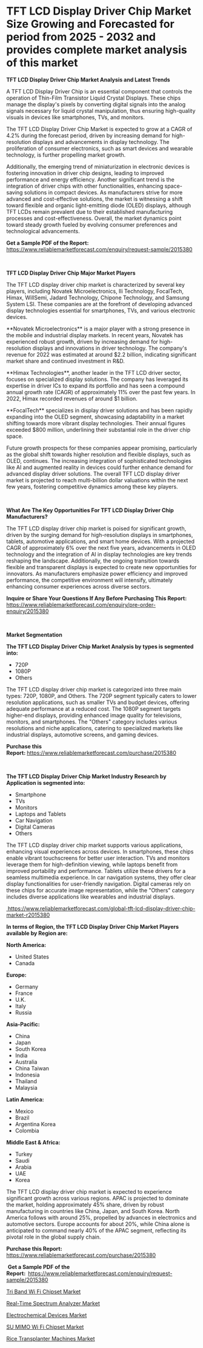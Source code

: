 <p><h1>TFT LCD Display Driver Chip Market Size Growing and Forecasted for period from 2025 - 2032 and provides complete market analysis of this market</h1></p><p><strong>TFT LCD Display Driver Chip Market Analysis and Latest Trends</strong></p>
<p><p>A TFT LCD Display Driver Chip is an essential component that controls the operation of Thin-Film Transistor Liquid Crystal Displays. These chips manage the display's pixels by converting digital signals into the analog signals necessary for liquid crystal manipulation, thus ensuring high-quality visuals in devices like smartphones, TVs, and monitors. </p><p>The TFT LCD Display Driver Chip Market is expected to grow at a CAGR of 4.2% during the forecast period, driven by increasing demand for high-resolution displays and advancements in display technology. The proliferation of consumer electronics, such as smart devices and wearable technology, is further propelling market growth. </p><p>Additionally, the emerging trend of miniaturization in electronic devices is fostering innovation in driver chip designs, leading to improved performance and energy efficiency. Another significant trend is the integration of driver chips with other functionalities, enhancing space-saving solutions in compact devices. As manufacturers strive for more advanced and cost-effective solutions, the market is witnessing a shift toward flexible and organic light-emitting diode (OLED) displays, although TFT LCDs remain prevalent due to their established manufacturing processes and cost-effectiveness. Overall, the market dynamics point toward steady growth fueled by evolving consumer preferences and technological advancements.</p></p>
<p><strong>Get a Sample PDF of the Report:&nbsp;</strong> <a href="https://www.reliablemarketforecast.com/enquiry/request-sample/2015380?utm_campaign=2516&utm_medium=2&utm_source=Github&utm_content=ia&utm_term=29032025&utm_id=tft-lcd-display-driver-chip">https://www.reliablemarketforecast.com/enquiry/request-sample/2015380</a></p>
<p>&nbsp;</p>
<p><strong>TFT LCD Display Driver Chip Major Market Players</strong></p>
<p><p>The TFT LCD display driver chip market is characterized by several key players, including Novatek Microelectronics, Ili Technology, FocalTech, Himax, WillSemi, Jadard Technology, Chipone Technology, and Samsung System LSI. These companies are at the forefront of developing advanced display technologies essential for smartphones, TVs, and various electronic devices.</p><p>**Novatek Microelectronics** is a major player with a strong presence in the mobile and industrial display markets. In recent years, Novatek has experienced robust growth, driven by increasing demand for high-resolution displays and innovations in driver technology. The company's revenue for 2022 was estimated at around $2.2 billion, indicating significant market share and continued investment in R&D.</p><p>**Himax Technologies**, another leader in the TFT LCD driver sector, focuses on specialized display solutions. The company has leveraged its expertise in driver ICs to expand its portfolio and has seen a compound annual growth rate (CAGR) of approximately 11% over the past few years. In 2022, Himax recorded revenues of around $1 billion.</p><p>**FocalTech** specializes in display driver solutions and has been rapidly expanding into the OLED segment, showcasing adaptability in a market shifting towards more vibrant display technologies. Their annual figures exceeded $800 million, underlining their substantial role in the driver chip space.</p><p>Future growth prospects for these companies appear promising, particularly as the global shift towards higher resolution and flexible displays, such as OLED, continues. The increasing integration of sophisticated technologies like AI and augmented reality in devices could further enhance demand for advanced display driver solutions. The overall TFT LCD display driver market is projected to reach multi-billion dollar valuations within the next few years, fostering competitive dynamics among these key players.</p></p>
<p>&nbsp;</p>
<p><strong>What Are The Key Opportunities For TFT LCD Display Driver Chip Manufacturers?</strong></p>
<p><p>The TFT LCD display driver chip market is poised for significant growth, driven by the surging demand for high-resolution displays in smartphones, tablets, automotive applications, and smart home devices. With a projected CAGR of approximately 6% over the next five years, advancements in OLED technology and the integration of AI in display technologies are key trends reshaping the landscape. Additionally, the ongoing transition towards flexible and transparent displays is expected to create new opportunities for innovators. As manufacturers emphasize power efficiency and improved performance, the competitive environment will intensify, ultimately enhancing consumer experiences across diverse sectors.</p></p>
<p><strong>Inquire or Share Your Questions If Any Before Purchasing This Report:</strong> <a href="https://www.reliablemarketforecast.com/enquiry/pre-order-enquiry/2015380?utm_campaign=2516&utm_medium=2&utm_source=Github&utm_content=ia&utm_term=29032025&utm_id=tft-lcd-display-driver-chip">https://www.reliablemarketforecast.com/enquiry/pre-order-enquiry/2015380</a></p>
<p>&nbsp;</p>
<p><strong>Market Segmentation</strong></p>
<p><strong>The TFT LCD Display Driver Chip Market Analysis by types is segmented into:</strong></p>
<p><ul><li>720P</li><li>1080P</li><li>Others</li></ul></p>
<p><p>The TFT LCD display driver chip market is categorized into three main types: 720P, 1080P, and Others. The 720P segment typically caters to lower resolution applications, such as smaller TVs and budget devices, offering adequate performance at a reduced cost. The 1080P segment targets higher-end displays, providing enhanced image quality for televisions, monitors, and smartphones. The "Others" category includes various resolutions and niche applications, catering to specialized markets like industrial displays, automotive screens, and gaming devices.</p></p>
<p><strong>Purchase this Report:&nbsp;</strong><a href="https://www.reliablemarketforecast.com/purchase/2015380?utm_campaign=2516&utm_medium=2&utm_source=Github&utm_content=ia&utm_term=29032025&utm_id=tft-lcd-display-driver-chip">https://www.reliablemarketforecast.com/purchase/2015380</a></p>
<p>&nbsp;</p>
<p><strong>The TFT LCD Display Driver Chip Market Industry Research by Application is segmented into:</strong></p>
<p><ul><li>Smartphone</li><li>TVs</li><li>Monitors</li><li>Laptops and Tablets</li><li>Car Navigation</li><li>Digital Cameras</li><li>Others</li></ul></p>
<p><p>The TFT LCD display driver chip market supports various applications, enhancing visual experiences across devices. In smartphones, these chips enable vibrant touchscreens for better user interaction. TVs and monitors leverage them for high-definition viewing, while laptops benefit from improved portability and performance. Tablets utilize these drivers for a seamless multimedia experience. In car navigation systems, they offer clear display functionalities for user-friendly navigation. Digital cameras rely on these chips for accurate image representation, while the "Others" category includes diverse applications like wearables and industrial displays.</p></p>
<p><a href="https://www.reliablemarketforecast.com/global-tft-lcd-display-driver-chip-market-r2015380?utm_campaign=2516&utm_medium=2&utm_source=Github&utm_content=ia&utm_term=29032025&utm_id=tft-lcd-display-driver-chip">&nbsp;https://www.reliablemarketforecast.com/global-tft-lcd-display-driver-chip-market-r2015380</a></p>
<p><strong>In terms of Region, the TFT LCD Display Driver Chip Market Players available by Region are:</strong></p>
<p>
    <p> <strong> North America: </strong>
        <ul>
            <li>United States</li>
            <li>Canada</li>
        </ul>
        </p> 
    <p> <strong> Europe: </strong>
        <ul>
            <li>Germany</li>
            <li>France</li>
            <li>U.K.</li>
            <li>Italy</li>
            <li>Russia</li>
        </ul>
        </p> 
    <p> <strong> Asia-Pacific: </strong>
        <ul>
            <li>China</li>
            <li>Japan</li>
            <li>South Korea</li>
            <li>India</li>
            <li>Australia</li>
            <li>China Taiwan</li>
            <li>Indonesia</li>
            <li>Thailand</li>
            <li>Malaysia</li>
        </ul>
        </p> 
    <p> <strong> Latin America: </strong>
        <ul>
            <li>Mexico</li>
            <li>Brazil</li>
            <li>Argentina Korea</li>
            <li>Colombia</li>
        </ul>
        </p> 
    <p> <strong> Middle East & Africa: </strong>
        <ul>
            <li>Turkey</li>
            <li>Saudi</li>
            <li>Arabia</li>
            <li>UAE</li>
            <li>Korea</li>
        </ul>
    </p>
    </p>
<p><p>The TFT LCD display driver chip market is expected to experience significant growth across various regions. APAC is projected to dominate the market, holding approximately 45% share, driven by robust manufacturing in countries like China, Japan, and South Korea. North America follows with around 25%, propelled by advances in electronics and automotive sectors. Europe accounts for about 20%, while China alone is anticipated to command nearly 40% of the APAC segment, reflecting its pivotal role in the global supply chain.</p></p>
<p><strong>Purchase this Report: </strong><a href="https://www.reliablemarketforecast.com/purchase/2015380?utm_campaign=2516&utm_medium=2&utm_source=Github&utm_content=ia&utm_term=29032025&utm_id=tft-lcd-display-driver-chip">https://www.reliablemarketforecast.com/purchase/2015380</a></p>
<p>&nbsp;<strong>Get a Sample PDF of the Report:&nbsp;&nbsp;</strong><a href="https://www.reliablemarketforecast.com/enquiry/request-sample/2015380?utm_campaign=2516&utm_medium=2&utm_source=Github&utm_content=ia&utm_term=29032025&utm_id=tft-lcd-display-driver-chip">https://www.reliablemarketforecast.com/enquiry/request-sample/2015380</a></p>
<p><strong></strong></p>
<p><p><a href="https://github.com/goickpache1m/Market-Research-Report-List-1/blob/main/tri-band-wi-fi-chipset-market.md?utm_campaign=2516&utm_medium=2&utm_source=Github&utm_content=ia&utm_term=29032025&utm_id=tft-lcd-display-driver-chip">Tri Band Wi Fi Chipset Market</a></p><p><a href="https://www.linkedin.com/pulse/real-time-spectrum-analyzer-market-forecast-highlights-2025--2jlff?utm_campaign=2516&utm_medium=2&utm_source=Github&utm_content=ia&utm_term=29032025&utm_id=tft-lcd-display-driver-chip">Real-Time Spectrum Analyzer Market</a></p><p><a href="https://www.linkedin.com/pulse/electrochemical-devices-market-size-share-detailed-analysis-3efbf?utm_campaign=2516&utm_medium=2&utm_source=Github&utm_content=ia&utm_term=29032025&utm_id=tft-lcd-display-driver-chip">Electrochemical Devices Market</a></p><p><a href="https://github.com/smarzkathyb6/Market-Research-Report-List-1/blob/main/su-mimo-wi-fi-chipset-market.md?utm_campaign=2516&utm_medium=2&utm_source=Github&utm_content=ia&utm_term=29032025&utm_id=tft-lcd-display-driver-chip">SU MIMO Wi Fi Chipset Market</a></p><p><a href="https://www.linkedin.com/pulse/rice-transplanter-machines-market-growth-analysis-predicts-p2qee?utm_campaign=2516&utm_medium=2&utm_source=Github&utm_content=ia&utm_term=29032025&utm_id=tft-lcd-display-driver-chip">Rice Transplanter Machines Market</a></p></p>